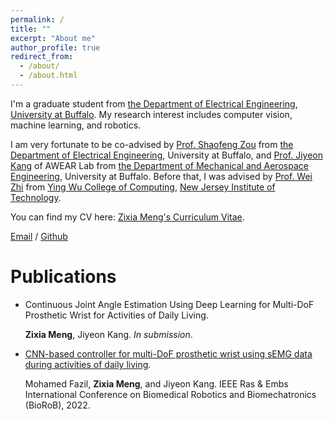 ```yaml
---
permalink: /
title: ""
excerpt: "About me"
author_profile: true
redirect_from: 
  - /about/
  - /about.html
---
```

I'm a graduate student from [the Department of Electrical Engineering](https://www.engineering.buffalo.edu/ee.html/), [University at Buffalo](https://www.buffalo.edu/). My research interest includes computer vision, machine learning, and robotics.

I am very fortunate to be co-advised by [Prof. Shaofeng Zou](http://www.acsu.buffalo.edu/~szou3/) from [the Department of Electrical Engineering](https://www.engineering.buffalo.edu/ee.html/), University at Buffalo, and [Prof. Jiyeon Kang](http://www.awearlab.com/) of AWEAR Lab from [the Department of Mechanical and Aerospace Engineering](https://engineering.buffalo.edu/mechanical-aerospace.html), University at Buffalo. Before that, I was advised by [Prof. Wei Zhi](https://web.njit.edu/~zhiwei/) from [Ying Wu College of Computing](https://computing.njit.edu/), [New Jersey Institute of Technology](http://www.njit.edu/).

You can find my CV here: [Zixia Meng's Curriculum Vitae](../assets/Curriculum_Vitae.pdf).

[Email](mailto:mengzixia0121@126.com) / [Github](https://github.com/ZixiaM)

Publications
======
* Continuous Joint Angle Estimation Using Deep Learning for Multi-DoF Prosthetic Wrist for Activities of Daily Living.
  
  **Zixia Meng**, Jiyeon Kang.
  *In submission*.
  
* [CNN-based controller for multi-DoF prosthetic wrist using sEMG data during activities of daily living](https://ieeexplore.ieee.org/document/9925506).

  Mohamed Fazil, **Zixia Meng**, and Jiyeon Kang. IEEE Ras & Embs International Conference on Biomedical Robotics and Biomechatronics (BioRoB), 2022.
